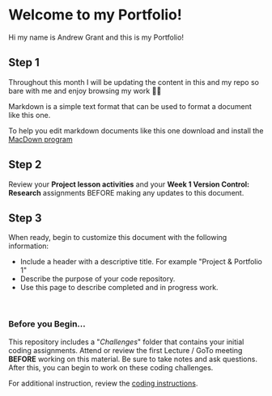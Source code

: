 # Welcome to my Portfolio!

Hi my name is Andrew Grant and this is my Portfolio! 

## Step 1

Throughout this month I will be updating the content in this and my repo so bare with me and enjoy browsing my work 🤙🏽 

Markdown is a simple text format that can be used to format a document like this one. 

To help you edit markdown documents like this one download and install the [MacDown program](https://macdown.uranusjr.com/)


## Step 2

Review your **Project lesson activities** and your **Week 1 Version Control: Research** assignments BEFORE making any updates to this document.



## Step 3

When ready, begin to customize this document with the following information:

*	Include a header with a descriptive title. For example "Project & Portfolio 1"
*  Describe the purpose of your code repository.
*  Use this page to describe completed and in progress work.

<br>

### Before you Begin...
This repository includes a "*Challenges*" folder that contains your initial coding assignments. Attend or review the first Lecture / GoTo meeting **BEFORE** working on this material. Be sure to take notes and ask questions. After this, you can begin to work on these coding challenges.

For additional instruction, review the [coding instructions](https://github.com/ePortfolios/dvp1/tree/master/Challenges). 









